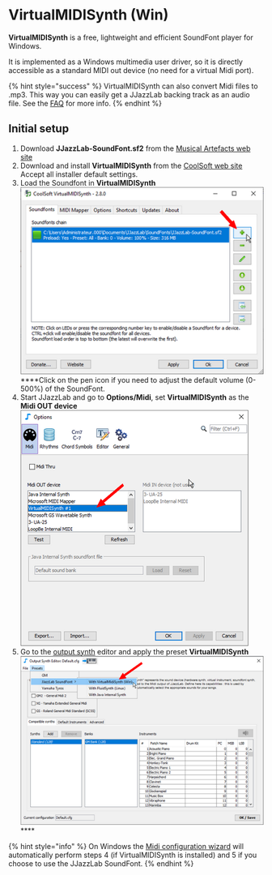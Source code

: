 # VirtualMIDISynth \(Win\)

**VirtualMIDISynth** is a free, lightweight and efficient SoundFont player for Windows. 

It is implemented as a Windows multimedia user driver, so it is directly accessible as a standard MIDI out device \(no need for a virtual Midi port\).

{% hint style="success" %}
VirtualMIDISynth can also convert Midi files to .mp3. This way you can easily get a JJazzLab backing track as an audio file. See the [FAQ](../../faq.md#generate-mp3) for more info.
{% endhint %}

## Initial setup

1. Download **JJazzLab-SoundFont.sf2** from the [Musical Artefacts web site](https://musical-artifacts.com/artifacts/1036)  
2. Download and install **VirtualMIDISynth** from the [CoolSoft web site](https://coolsoft.altervista.org/virtualmidisynth) Accept all installer default settings. 
3. Load the Soundfont in **VirtualMIDISynth** ![](../../.gitbook/assets/vms-loadsoundfont.png)  ****Click on the pen icon if you need to adjust the default volume \(0-500%\) of the SoundFont.  
4. Start JJazzLab and go to **Options/Midi**, set **VirtualMIDISynth** as the **Midi OUT device**      ![](../../.gitbook/assets/vms-setmididevice.png)  
5. Go to the [output synth](../output-synth.md) editor and apply the preset **VirtualMIDISynth** ![](../../.gitbook/assets/outputsynth-presetvms.png) ****

{% hint style="info" %}
On Windows the [Midi configuration wizard](../midi-configuration.md#midi-configuration-wizard) will automatically perform steps 4 \(if VirtualMIDISynth is installed\) and 5 if you choose to use the JJazzLab SoundFont.
{% endhint %}

